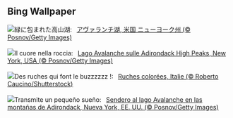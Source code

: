 ## Bing Wallpaper
![](https://www.bing.com/th?id=OHR.AvalancheLake_JA-JP3739900372_UHD.jpg&w=1000)緑に包まれた高山湖:&nbsp;&ensp;[アヴァランチ湖, 米国 ニューヨーク州 (© Posnov/Getty Images)](https://www.bing.com/th?id=OHR.AvalancheLake_JA-JP3739900372_UHD.jpg)
<br><br/>
![](https://www.bing.com/th?id=OHR.AvalancheLake_IT-IT9962796758_UHD.jpg&w=1000)Il cuore nella roccia:&nbsp;&ensp;[Lago Avalanche sulle Adirondack High Peaks, New York, USA (© Posnov/Getty Images)](https://www.bing.com/th?id=OHR.AvalancheLake_IT-IT9962796758_UHD.jpg)
<br><br/>
![](https://www.bing.com/th?id=OHR.ColorfulBeehives_FR-FR5685260580_UHD.jpg&w=1000)Des ruches qui font le buzzzzzz !:&nbsp;&ensp;[Ruches colorées, Italie (© Roberto Caucino/Shutterstock)](https://www.bing.com/th?id=OHR.ColorfulBeehives_FR-FR5685260580_UHD.jpg)
<br><br/>
![](https://www.bing.com/th?id=OHR.AvalancheLake_ES-ES4962588895_UHD.jpg&w=1000)Transmite un pequeño sueño:&nbsp;&ensp;[Sendero al lago Avalanche en las montañas de Adirondack, Nueva York, EE. UU. (© Posnov/Getty Images)](https://www.bing.com/th?id=OHR.AvalancheLake_ES-ES4962588895_UHD.jpg)
<br><br/>
